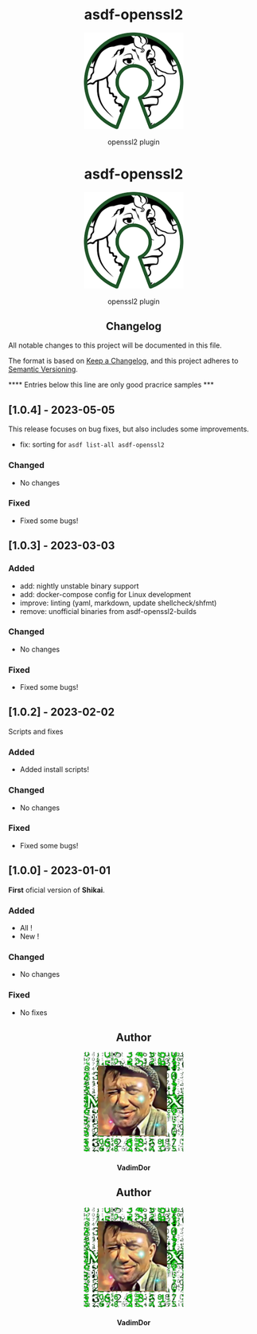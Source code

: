 <h1 align="center">asdf-openssl2</h1>
<div align="center">
    <a href="https://github.com/VadimDor">
        <img width="200" src="./assets/logo.png">
    </a>
</div>
<p align="center">openssl2 plugin</p>

<h1 align="center">asdf-openssl2</h1>
<div align="center">
    <a href="https://github.com/VadimDor">
        <img width="200" src="./assets/logo.png">
    </a>
</div>
<p align="center">openssl2 plugin</p>

<h2 align="center">Changelog</h2>
<!--  TODO: Review real changes below -->

All notable changes to this project will be documented in this file.

The format is based on [Keep a Changelog](https://keepachangelog.com/en/1.0.0/),
and this project adheres to [Semantic Versioning](https://semver.org/spec/v2.0.0.html).


****   Entries below this line are only good pracrice samples ***
 
## [1.0.4] - 2023-05-05
This release focuses on bug fixes, but also includes some improvements.
- fix: sorting for `asdf list-all asdf-openssl2`

### Changed
- No changes

### Fixed
- Fixed some bugs!

## [1.0.3] - 2023-03-03

### Added
- add: nightly unstable binary support  
- add: docker-compose config for Linux development
- improve: linting (yaml, markdown, update shellcheck/shfmt)
- remove: unofficial binaries from asdf-openssl2-builds

### Changed
- No changes

### Fixed
- Fixed some bugs!

## [1.0.2] - 2023-02-02
 
Scripts and fixes 
 
### Added
- Added install scripts!
 
### Changed
- No changes

### Fixed
- Fixed some bugs!

## [1.0.0] - 2023-01-01
 
**First** oficial version of **Shikai**.
 
### Added

- All !
- New !
 
### Changed
- No changes
 
### Fixed
- No fixes

<h2 align="center">Author</h2>
<div align="center">
    <a href="https://github.com/VadimDor">
        <img width="200" height="200" src="./assets/profile.jpg"></img>
    </a>
</div>
<h4 align="center">VadimDor</h4>
    

<h2 align="center">Author</h2>
<div align="center">
    <a href="https://github.com/VadimDor">
        <img width="200" height="200" src="./assets/profile.jpg"></img>
    </a>
</div>
<h4 align="center">VadimDor</h4>
    